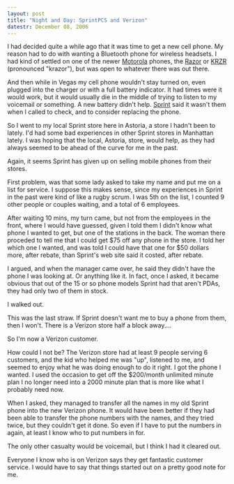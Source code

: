 ```yaml
---
layout: post
title: "Night and Day: SprintPCS and Verizon"
datestr: December 08, 2006
---
```


I had decided quite a while ago that it was time to get a new cell phone.  My reason had to do with wanting a Bluetooth phone for wireless headsets.  I had kind of settled on one of the newer <a href="http://www.motorola.com/" title="Motorola">Motorola</a> phones, the <a href="http://www.motorola.com/motoinfo/product/details.jsp?globalObjectId=69" title="Motorola Razor">Razor</a> or <a href="http://promo.motorola.com/krazr/index.html" title="Motorola Krzr">KRZR</a> (pronounced "krazor"), but was open to whatever there was out there.

And then while in Vegas my cell phone wouldn't stay turned on, even plugged into the charger or with a full battery indicator.  It had times were it would work, but it would usually die in the middle of trying to listen to my voicemail or something. A new battery didn't help. <a href="http://www.sprint.com/" title="Sprint">Sprint</a> said it wasn't them when I called to check, and to consider replacing the phone.

So I went to my local Sprint store here in Astoria, a store I hadn't been to lately.  I'd had some bad experiences in other Sprint stores in Manhattan lately.  I was hoping that the local, Astoria, store, would help, as they had always seemed to be ahead of the curve for me in the past.

Again, it seems Sprint has given up on selling mobile phones from their stores.

First problem, was that some lady asked to take my name and put me on a list for service.  I suppose this makes sense, since my experiences in Sprint in the past were kind of like a rugby scrum.  I was 5th on the list, I counted 9 other people or couples waiting, and a total of 6 employees.

After waiting 10 mins, my turn came, but not from the employees in the front, where I would have guessed, given I told them I didn't know what phone I wanted to get, but one of the stations in the back.  The woman there proceded to tell me that I could get $75 off any phone in the store.  I told her which one I wanted, and was told I could have that one for $50 dollars more, after rebate, than Sprint's web site said it costed, after rebate.

I argued, and when the manager came over, he said they didn't have the phone I was looking at.  Or anything like it.  In fact, once I asked, it became obvious that out of the 15 or so phone models Sprint had that aren't PDAs, they had only two of them in stock.

I walked out.

This was the last straw.  If Sprint doesn't want me to buy a phone from them, then I won't.  There is a Verizon store half a block away....

So I'm now a Verizon customer.

How could I not be?  The Verizon store had at least 9 people serving 6 customers, and the kid who helped me was "up", listened to me, and seemed to enjoy what he was doing enough to do it right.  I got the phone I wanted.  I used the occasion to get off the $200/month unlimited minute plan I no longer need into a 2000 minute plan that is more like what I probably need now.

When I asked, they managed to transfer all the names in my old Sprint phone into the new Verizon phone.  It would have been better if they had been able to transfer the phone numbers with the names, and they tried twice, but they couldn't get it done.  So even if I have to put the numbers in again, at least I know who to put numbers in for.

The only other casualty would be voicemail, but I think I had it cleared out.

Everyone I know who is on Verizon says they get fantastic customer service.  I would have to say that things started out on a pretty good note for me.

